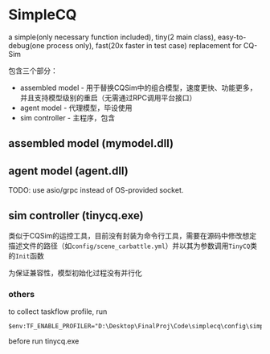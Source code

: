 # SimpleCQ

a simple(only necessary function included), tiny(2 main class), easy-to-debug(one process only), fast(20x faster in test case) replacement for CQ-Sim

包含三个部分：
* assembled model - 用于替换CQSim中的组合模型，速度更快、功能更多，并且支持模型级别的重启（无需通过RPC调用平台接口）
* agent model - 代理模型，毕设使用
* sim controller - 主程序，包含

## assembled model (mymodel.dll)

## agent model (agent.dll)

TODO: use asio/grpc instead of OS-provided socket.

## sim controller (tinycq.exe)

类似于CQSim的运控工具，目前没有封装为命令行工具，需要在源码中修改想定描述文件的路径（如```config/scene_carbattle.yml```）并以其为参数调用```TinyCQ```类的```Init```函数

为保证兼容性，模型初始化过程没有并行化

### others

to collect taskflow profile, run
```shell
$env:TF_ENABLE_PROFILER="D:\Desktop\FinalProj\Code\simplecq\config\simple.json"
```
before run tinycq.exe
